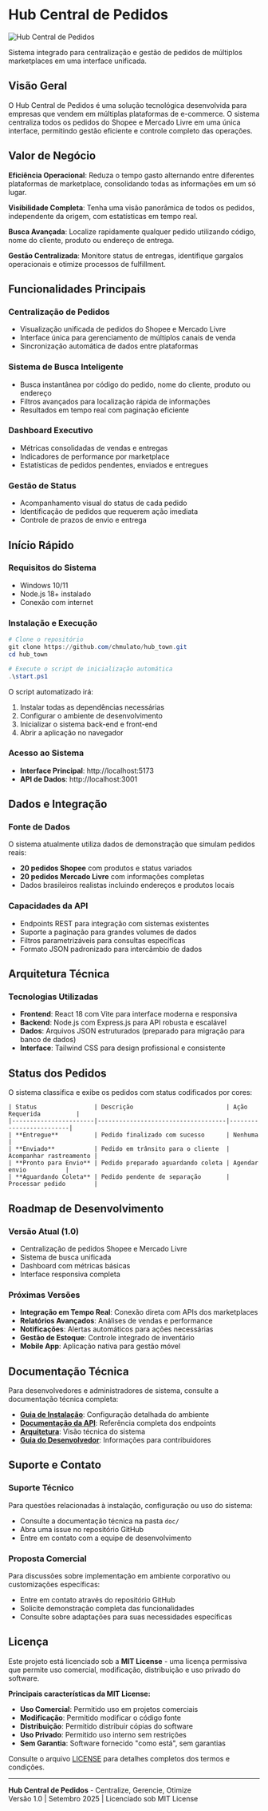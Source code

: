 # Hub Central de Pedidos

![Hub Central de Pedidos](doc/img/2025_09_28_IMAGE_001.png)

Sistema integrado para centralização e gestão de pedidos de múltiplos marketplaces em uma interface unificada.

## Visão Geral

O Hub Central de Pedidos é uma solução tecnológica desenvolvida para empresas que vendem em múltiplas plataformas de e-commerce. O sistema centraliza todos os pedidos do Shopee e Mercado Livre em uma única interface, permitindo gestão eficiente e controle completo das operações.

## Valor de Negócio

**Eficiência Operacional**: Reduza o tempo gasto alternando entre diferentes plataformas de marketplace, consolidando todas as informações em um só lugar.

**Visibilidade Completa**: Tenha uma visão panorâmica de todos os pedidos, independente da origem, com estatísticas em tempo real.

**Busca Avançada**: Localize rapidamente qualquer pedido utilizando código, nome do cliente, produto ou endereço de entrega.

**Gestão Centralizada**: Monitore status de entregas, identifique gargalos operacionais e otimize processos de fulfillment.

## Funcionalidades Principais

### Centralização de Pedidos
- Visualização unificada de pedidos do Shopee e Mercado Livre
- Interface única para gerenciamento de múltiplos canais de venda
- Sincronização automática de dados entre plataformas

### Sistema de Busca Inteligente
- Busca instantânea por código do pedido, nome do cliente, produto ou endereço
- Filtros avançados para localização rápida de informações
- Resultados em tempo real com paginação eficiente

### Dashboard Executivo
- Métricas consolidadas de vendas e entregas
- Indicadores de performance por marketplace
- Estatísticas de pedidos pendentes, enviados e entregues

### Gestão de Status
- Acompanhamento visual do status de cada pedido
- Identificação de pedidos que requerem ação imediata
- Controle de prazos de envio e entrega

## Início Rápido

### Requisitos do Sistema
- Windows 10/11
- Node.js 18+ instalado
- Conexão com internet

### Instalação e Execução
```powershell
# Clone o repositório
git clone https://github.com/chmulato/hub_town.git
cd hub_town

# Execute o script de inicialização automática
.\start.ps1
```

O script automatizado irá:
1. Instalar todas as dependências necessárias
2. Configurar o ambiente de desenvolvimento
3. Inicializar o sistema back-end e front-end
4. Abrir a aplicação no navegador

### Acesso ao Sistema
- **Interface Principal**: http://localhost:5173
- **API de Dados**: http://localhost:3001

## Dados e Integração

### Fonte de Dados
O sistema atualmente utiliza dados de demonstração que simulam pedidos reais:
- **20 pedidos Shopee** com produtos e status variados
- **20 pedidos Mercado Livre** com informações completas
- Dados brasileiros realistas incluindo endereços e produtos locais

### Capacidades da API
- Endpoints REST para integração com sistemas existentes
- Suporte a paginação para grandes volumes de dados
- Filtros parametrizáveis para consultas específicas
- Formato JSON padronizado para intercâmbio de dados

## Arquitetura Técnica

### Tecnologias Utilizadas
- **Frontend**: React 18 com Vite para interface moderna e responsiva
- **Backend**: Node.js com Express.js para API robusta e escalável
- **Dados**: Arquivos JSON estruturados (preparado para migração para banco de dados)
- **Interface**: Tailwind CSS para design profissional e consistente

## Status dos Pedidos

O sistema classifica e exibe os pedidos com status codificados por cores:

```
| Status                | Descrição                          | Ação Requerida          |
|-----------------------|------------------------------------|-------------------------|
| **Entregue**          | Pedido finalizado com sucesso      | Nenhuma                 |
| **Enviado**           | Pedido em trânsito para o cliente  | Acompanhar rastreamento |
| **Pronto para Envio** | Pedido preparado aguardando coleta | Agendar envio           |
| **Aguardando Coleta** | Pedido pendente de separação       | Processar pedido        |
```

## Roadmap de Desenvolvimento

### Versão Atual (1.0)
- Centralização de pedidos Shopee e Mercado Livre
- Sistema de busca unificada
- Dashboard com métricas básicas
- Interface responsiva completa

### Próximas Versões
- **Integração em Tempo Real**: Conexão direta com APIs dos marketplaces
- **Relatórios Avançados**: Análises de vendas e performance
- **Notificações**: Alertas automáticos para ações necessárias
- **Gestão de Estoque**: Controle integrado de inventário
- **Mobile App**: Aplicação nativa para gestão móvel

## Documentação Técnica

Para desenvolvedores e administradores de sistema, consulte a documentação técnica completa:

- **[Guia de Instalação](doc/INSTALACAO.md)**: Configuração detalhada do ambiente
- **[Documentação da API](doc/API.md)**: Referência completa dos endpoints
- **[Arquitetura](doc/ARQUITETURA.md)**: Visão técnica do sistema
- **[Guia do Desenvolvedor](doc/DESENVOLVIMENTO.md)**: Informações para contribuidores

## Suporte e Contato

### Suporte Técnico
Para questões relacionadas à instalação, configuração ou uso do sistema:
- Consulte a documentação técnica na pasta `doc/`
- Abra uma issue no repositório GitHub
- Entre em contato com a equipe de desenvolvimento

### Proposta Comercial
Para discussões sobre implementação em ambiente corporativo ou customizações específicas:
- Entre em contato através do repositório GitHub
- Solicite demonstração completa das funcionalidades
- Consulte sobre adaptações para suas necessidades específicas

## Licença

Este projeto está licenciado sob a **MIT License** - uma licença permissiva que permite uso comercial, modificação, distribuição e uso privado do software.

**Principais características da MIT License:**
- **Uso Comercial**: Permitido uso em projetos comerciais
- **Modificação**: Permitido modificar o código fonte
- **Distribuição**: Permitido distribuir cópias do software
- **Uso Privado**: Permitido uso interno sem restrições
- **Sem Garantia**: Software fornecido "como está", sem garantias

Consulte o arquivo [LICENSE](LICENSE) para detalhes completos dos termos e condições.

---

**Hub Central de Pedidos** - Centralize, Gerencie, Otimize  
Versão 1.0 | Setembro 2025 | Licenciado sob MIT License